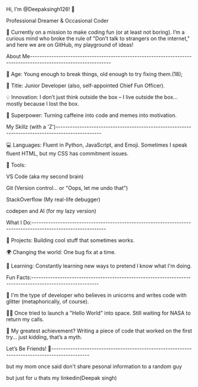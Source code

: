 Hi, I'm @Deepaksingh126! 👋

Professional Dreamer & Occasional Coder

🚀 Currently on a mission to make coding fun (or at least not boring). I’m a curious mind who broke the rule of "Don’t talk to strangers on the internet," and here we are on GitHub, my playground of ideas!




About Me----------------------------------------------------------------------------------------------------------------

🎉 Age: Young enough to break things, old enough to try fixing them.(18);

🤖 Title: Junior Developer (also, self-appointed Chief Fun Officer).

💡 Innovation: I don’t just think outside the box – I live outside the box... mostly because I lost the box.

🌈 Superpower: Turning caffeine into code and memes into motivation.




My Skillz (with a 'Z')-------------------------------------------------------------------------------------------------

💻 Languages: Fluent in Python, JavaScript, and Emoji. Sometimes I speak fluent HTML, but my CSS has commitment issues.

🔧 Tools:

VS Code (aka my second brain)

Git (Version control... or "Oops, let me undo that")

StackOverflow (My real-life debugger)

codepen and AI (for my lazy version)



What I Do:-------------------------------------------------------------------------------------------------------------

🚧 Projects: Building cool stuff that sometimes works.

🌍 Changing the world: One bug fix at a time.

🧠 Learning: Constantly learning new ways to pretend I know what I'm doing.



Fun Facts:----------------------------------------------------------------------------------------------------------

🦄 I'm the type of developer who believes in unicorns and writes code with glitter (metaphorically, of course).

🧑‍🚀 Once tried to launch a "Hello World" into space. Still waiting for NASA to return my calls.

🏅 My greatest achievement? Writing a piece of code that worked on the first try... just kidding, that’s a myth.


Let’s Be Friends! 👾----------------------------------------------------------------------------------------------

but my mom once said don't share pesonal information to a random guy

but just for u thats my linkedin(Deepak singh)

<!---
Deepaksingh126/Deepaksingh126 is a ✨ special ✨ repository because its `README.md` (this file) appears on your GitHub profile.
You can click the Preview link to take a look at your changes.
--->
